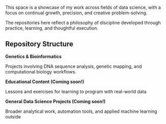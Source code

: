 This space is a showcase of my work across fields of data science, with a focus on continual growth, precision, and creative problem-solving.

The repositories here reflect a philosophy of discipline developed through practice, learning, and thoughtful execution.

## Repository Structure

**Genetics & Bioinformatics**

Projects involving DNA sequence analysis, genetic mapping, and computational biology workflows.

**Educational Content (Coming soon!)**

Lessons and exercises for learning to program with real-world data

**General Data Science Projects (Coming soon!)**

Broader analytical work, automation tools, and applied machine learning outside
